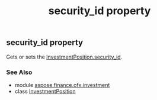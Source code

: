 ﻿---
title: security_id property
second_title: Aspose.Finance for Python via .NET API References
description: 
type: docs
weight: 110
url: /python-net/aspose.finance.ofx.investment/investmentposition/security_id/
is_root: false
---

## security_id property


Gets or sets the [InvestmentPosition.security_id](/finance/python-net/aspose.finance.ofx.investment/investmentposition#security_id).

### See Also
* module [aspose.finance.ofx.investment](../../)
* class [InvestmentPosition](/finance/python-net/aspose.finance.ofx.investment/investmentposition)
